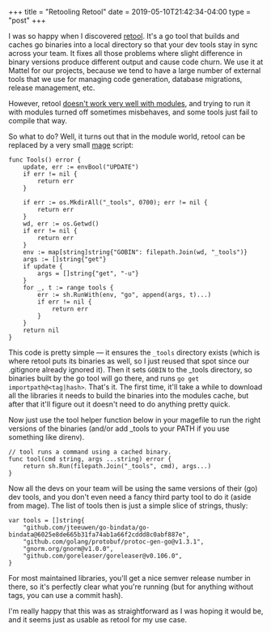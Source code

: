 +++
title = "Retooling Retool"
date = 2019-05-10T21:42:34-04:00
type = "post"
+++

I was so happy when I discovered [retool](github.com/twitchtv/retool). It's a go tool that builds and caches go binaries into a local directory so that your dev tools stay in sync across your team. It fixes all those problems where slight difference in binary versions produce different output and cause code churn. We use it at Mattel for our projects, because we tend to have a large number of external tools that we use for managing code generation, database migrations, release management, etc.

However, retool [doesn't work very well with modules](https://github.com/twitchtv/retool/issues/49#issuecomment-471622108), and trying to run it with modules turned off sometimes misbehaves, and some tools just fail to compile that way.

So what to do? Well, it turns out that in the module world, retool can be replaced by a very small [mage](https://github.com/magefile/mage) script:


```
func Tools() error {
	update, err := envBool("UPDATE")
	if err != nil {
		return err
	}

	if err := os.MkdirAll("_tools", 0700); err != nil {
		return err
	}
	wd, err := os.Getwd()
	if err != nil {
		return err
	}
	env := map[string]string{"GOBIN": filepath.Join(wd, "_tools")}
	args := []string{"get"}
	if update {
		args = []string{"get", "-u"}
	}
	for _, t := range tools {
		err := sh.RunWith(env, "go", append(args, t)...)
		if err != nil {
			return err
		}
	}
	return nil
}
```

This code is pretty simple — it ensures the `_tools` directory exists (which is where retool puts its binaries as well, so I just reused that spot since our .gitignore already ignored it). Then it sets `GOBIN` to the _tools directory, so binaries built by the go tool will go there, and runs `go get importpath@<tag|hash>`. That's it. The first time, it'll take a while to download all the libraries it needs to build the binaries into the modules cache, but after that it'll figure out it doesn't need to do anything pretty quick.

Now just use the tool helper function below in your magefile to run the right versions of the binaries (and/or add _tools to your PATH if you use something like direnv).

```
// tool runs a command using a cached binary.
func tool(cmd string, args ...string) error {
	return sh.Run(filepath.Join("_tools", cmd), args...)
}
```

Now all the devs on your team will be using the same versions of their (go) dev tools, and you don't even need a fancy third party tool to do it (aside from mage).
The list of tools then is just a simple slice of strings, thusly:

```
var tools = []string{
	"github.com/jteeuwen/go-bindata/go-bindata@6025e8de665b31fa74ab1a66f2cddd8c0abf887e",
	"github.com/golang/protobuf/protoc-gen-go@v1.3.1",
	"gnorm.org/gnorm@v1.0.0",
	"github.com/goreleaser/goreleaser@v0.106.0",
}
```

For most maintained libraries, you'll get a nice semver release number in there, so it's perfectly clear what you're running (but for anything without tags, you can use a commit hash).

I'm really happy that this was as straightforward as I was hoping it would be, and it seems just as usable as retool for my use case.